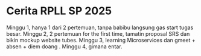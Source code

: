 # Cerita RPLL SP 2025

Minggu 1, hanya 1 dari 2 pertemuan, tanpa babibu langsung gas start tugas besar. 
Minggu 2, 2 pertemuan for the first time, tamatin proposal SRS dan bikin mockup website tubes.
Minggu 3, learning Microservices dan gmeet + absen + diem doang .
Minggu 4, gimana entar.